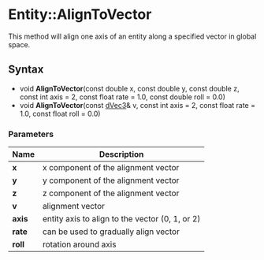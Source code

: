 # Entity::AlignToVector #
This method will align one axis of an entity along a specified vector in global space.

## Syntax ##
- void **AlignToVector**(const double x, const double y, const double z, const int axis = 2, const float rate = 1.0, const double roll = 0.0)
- void **AlignToVector**(const [dVec3](CPP_dVec3.md)& v, const int axis = 2, const float rate = 1.0, const float roll = 0.0)

### Parameters ###
| Name | Description |
| --- | --- |
| **x** | x component of the alignment vector  |
| **y** | y component of the alignment vector |
| **z** | z component of the alignment vector  |
| **v** | alignment vector  |
| **axis** | entity axis to align to the vector (0, 1, or 2) |
| **rate** | can be used to gradually align vector |
| **roll** | rotation around axis |
